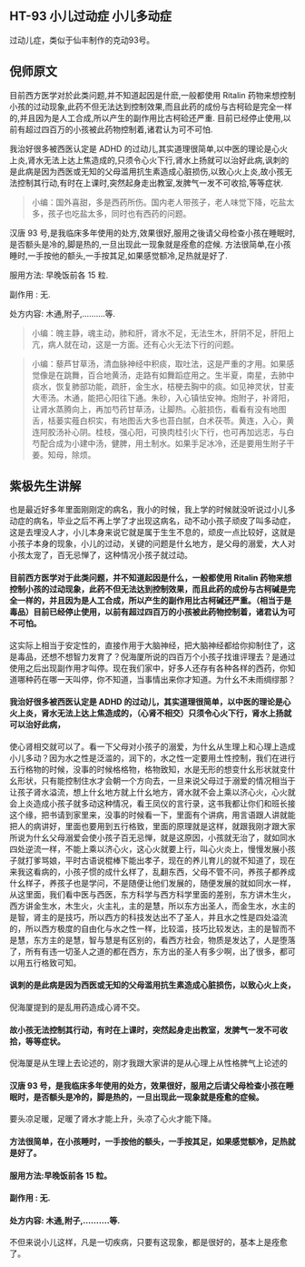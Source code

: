 ## HT-93 小儿过动症 小儿多动症

过动儿症，类似于仙丰制作的克动93号。

## 倪师原文

目前西方医学对於此类问题,并不知道起因是什麽,一般都使用 Ritalin 药物来想控制小孩的过动现象,此药不但无法达到控制效果,而且此药的成份与古柯硷是完全一样的,并且因为是人工合成,所以产生的副作用比古柯硷还严重. 目前已经停止使用,以前有超过四百万的小孩被此药物控制着,诸君认为可不可怕.

我治好很多被西医认定是 ADHD 的过动儿,其实道理很简单,以中医的理论是心火上炎,肾水无法上达上焦造成的,只须令心火下行,肾水上扬就可以治好此病,讽刺的是此病是因为西医或无知的父母滥用抗生素造成心脏损伤,以致心火上炎,故小孩无法控制其行动,有时在上课时,突然起身走出教室,发脾气一发不可收拾,等等症状.

> 小编：国外喜甜，多是西药所伤。国内老人带孩子，老人味觉下降，吃盐太多，孩子也吃盐太多，同时也有西药的问题。

汉唐 93 号,是我临床多年使用的处方,效果很好,服用之後请父母检查小孩在睡眠时,是否额头是冷的,脚是热的,一旦出现此一现象就是痊愈的症候. 方法很简单,在小孩睡时,一手按他的额头,一手按其足,如果感觉额冷,足热就是好了.

服用方法: 早晚饭前各 15 粒.

副作用 : 无.

处方内容: 木通,附子,……….等.

> 小编：魄主静，魂主动，肺和肝，肾水不足，无法生木，肝阴不足，肝阳上亢，病人就在动，这是一方面。还有心火无法下行的问题。

> 小编：藜芦甘草汤，清血脉神经中积痰，取吐法，这是严重的才用。如果感觉像是在跳舞，百合地黄汤，走路有如舞蹈症用之。生半夏，南星，去肺中痰水，恢复肺部功能，疏肝，金生水，桔梗去胸中的痰。如见神灵状，甘麦大枣汤。木通，能把心阳往下通。朱砂，入心镇怯安神。炮附子，补肾阳，让肾水蒸腾向上，再加芍药甘草汤，让脚热。心脏损伤，看看有没有地图舌，栝蒌实薤白枳实，有地图舌大多也苔白腻，白术茯苓。黄连，入心，黄连阿胶汤补心阴。桂枝，强心阳，可换肉桂引火下行，也可再加远志，与白芍配合成为小建中汤，健脾，用土制水。如果手足冰冷，还是要用生附子干姜。知母，除烦。

## 紫极先生讲解

也是最近好多年里面刚刚定的病名，我小的时候，我上学的时候就没听说过小儿多动症的病名，毕业之后不再上学了才出现这病名，动不动小孩子顽皮了叫多动症，这是去埋没人才，小儿本身来说它就是属于生生不息的，顽皮一点比较好，这就是小孩子本身的现象，小儿的过动，关键的问题是什幺地方，是父母的溺爱，大人对小孩太宠了，百无忌惮了，这种情况小孩子就过动。

#### 目前西方医学对于此类问题，并不知道起因是什么，一般都使用 Ritalin 药物来想控制小孩的过动现象，此药不但无法达到控制效果，而且此药的成份与古柯碱是完全一样的，并且因为是人工合成，所以产生的副作用比古柯碱还严重。（相当于是毒品）目前已经停止使用，以前有超过四百万的小孩被此药物控制着，诸君认为可不可怕。

这实际上相当于安定性的，直接作用于大脑神经，把大脑神经都给你抑制住了，这是毒品，还想不想智力发育了？倪海厦所说的四百万个小孩子找谁评理去？是通过使用之后出现副作用才叫停。现在我们家中，好多人还存有各种各样的西药，你知道哪种药在哪一天叫停，你不知道，当事情出来你才知道。为什幺不未雨绸缪那？

#### 我治好很多被西医认定是 ADHD 的过动儿，其实道理很简单，以中医的理论是心火上炎，肾水无法上达上焦造成的，（心肾不相交）只须令心火下行，肾水上扬就可以治好此病，

使心肾相交就可以了。看一下父母对小孩子的溺爱，为什幺从生理上和心理上造成小儿多动？因为水之性是泛滥的，润下的，水之性一定要用土性控制，我们在进行五行格物的时候，没事的时候格格物，格物致知，水是无形的想变什幺形状就变什幺形状，只有能控制住水才会朝一个方向去，一旦来说父母过于溺爱的情况相当于让孩子肾水溢流，想上什幺地方就上什幺地方，肾水就不会上乘以济心火，心火就会上炎造成小孩子就多动这种情况，看王凤仪的言行录，这书我都让你们和班长接这个缘，把书请到家里来，没事的时候看一下，里面有个讲病，用言语跟人讲就能把人的病讲好，里面也要用到五行格致，里面的原理就是这样，就跟我刚才跟大家所说为什幺父母溺爱会使小孩子百无忌惮，就是这原因，小孩就无治了，就如同水四处逆流一样，不能上乘以济心火，这心火就要上行，叫心火炎上，慢慢发展小孩子就打爹骂娘，平时古语说棍棒下能出孝子，现在的养儿育儿的就不知道了，现在来我这看病的，小孩子惯的成什幺样了，乱翻东西，父母不管不问，养孩子都养成什幺样子，养孩子也是学问，不是随便让他们发展的，随便发展的就如同水一样，从这里面，我们看中医与西医，东方科学与西方科学里面的差别，东方讲木生火，西方讲金生水，木生火，火主礼，主的是慧，所以东方出圣人，而金生水，水主的是智，肾主的是技巧，所以西方的科技发达出不了圣人，并且水之性是四处溢流的，所以西方极度的自由化与水之性一样，比较滥，技巧比较发达，主的是智而不是慧，东方主的是慧，智与慧是有区别的，看西方社会，物质是发达了，人是堕落了，所有有违一切圣人之道的都在西方，东方出的圣人有多少啊，出了很多，都可以用五行格致可知。

#### 讽刺的是此病是因为西医或无知的父母滥用抗生素造成心脏损伤，以致心火上炎，

倪海厦提到的是乱用药造成心肾不交。

#### 故小孩无法控制其行动，有时在上课时，突然起身走出教室，发脾气一发不可收拾，等等症状。

倪海厦是从生理上去论述的，刚才我跟大家讲的是从心理上从性格脾气上论述的

#### 汉唐 93 号，是我临床多年使用的处方，效果很好，服用之后请父母检查小孩在睡眠时，是否额头是冷的，脚是热的，一旦出现此一现象就是痊愈的症候。

要头凉足暖，足暖了肾水才能上升，头凉了心火才能下降。

#### 方法很简单，在小孩睡时，一手按他的额头，一手按其足，如果感觉额冷，足热就是好了。

#### 服用方法:早晚饭前各 15 粒。

#### 副作用 : 无.

#### 处方内容: 木通,附子,……….等.

不但来说小儿这样，凡是一切疾病，只要有这现象，都是很好的，基本上是痊愈了。


